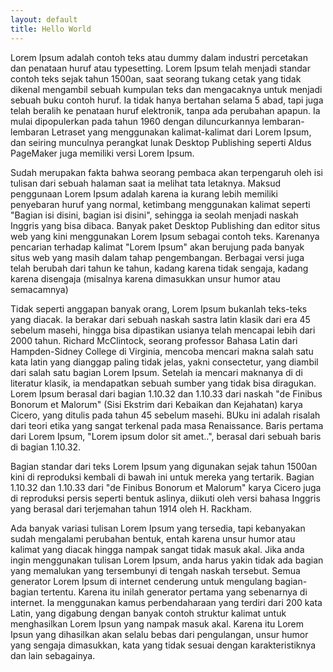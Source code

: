 ```yaml
---
layout: default
title: Hello World
---
```


Lorem Ipsum adalah contoh teks atau dummy dalam industri percetakan dan penataan huruf atau typesetting. Lorem Ipsum telah menjadi standar contoh teks sejak tahun 1500an, saat seorang tukang cetak yang tidak dikenal mengambil sebuah kumpulan teks dan mengacaknya untuk menjadi sebuah buku contoh huruf. Ia tidak hanya bertahan selama 5 abad, tapi juga telah beralih ke penataan huruf elektronik, tanpa ada perubahan apapun. Ia mulai dipopulerkan pada tahun 1960 dengan diluncurkannya lembaran-lembaran Letraset yang menggunakan kalimat-kalimat dari Lorem Ipsum, dan seiring munculnya perangkat lunak Desktop Publishing seperti Aldus PageMaker juga memiliki versi Lorem Ipsum.

Sudah merupakan fakta bahwa seorang pembaca akan terpengaruh oleh isi tulisan dari sebuah halaman saat ia melihat tata letaknya. Maksud penggunaan Lorem Ipsum adalah karena ia kurang lebih memiliki penyebaran huruf yang normal, ketimbang menggunakan kalimat seperti "Bagian isi disini, bagian isi disini", sehingga ia seolah menjadi naskah Inggris yang bisa dibaca. Banyak paket Desktop Publishing dan editor situs web yang kini menggunakan Lorem Ipsum sebagai contoh teks. Karenanya pencarian terhadap kalimat "Lorem Ipsum" akan berujung pada banyak situs web yang masih dalam tahap pengembangan. Berbagai versi juga telah berubah dari tahun ke tahun, kadang karena tidak sengaja, kadang karena disengaja (misalnya karena dimasukkan unsur humor atau semacamnya)

Tidak seperti anggapan banyak orang, Lorem Ipsum bukanlah teks-teks yang diacak. Ia berakar dari sebuah naskah sastra latin klasik dari era 45 sebelum masehi, hingga bisa dipastikan usianya telah mencapai lebih dari 2000 tahun. Richard McClintock, seorang professor Bahasa Latin dari Hampden-Sidney College di Virginia, mencoba mencari makna salah satu kata latin yang dianggap paling tidak jelas, yakni consectetur, yang diambil dari salah satu bagian Lorem Ipsum. Setelah ia mencari maknanya di di literatur klasik, ia mendapatkan sebuah sumber yang tidak bisa diragukan. Lorem Ipsum berasal dari bagian 1.10.32 dan 1.10.33 dari naskah "de Finibus Bonorum et Malorum" (Sisi Ekstrim dari Kebaikan dan Kejahatan) karya Cicero, yang ditulis pada tahun 45 sebelum masehi. BUku ini adalah risalah dari teori etika yang sangat terkenal pada masa Renaissance. Baris pertama dari Lorem Ipsum, "Lorem ipsum dolor sit amet..", berasal dari sebuah baris di bagian 1.10.32.

Bagian standar dari teks Lorem Ipsum yang digunakan sejak tahun 1500an kini di reproduksi kembali di bawah ini untuk mereka yang tertarik. Bagian 1.10.32 dan 1.10.33 dari "de Finibus Bonorum et Malorum" karya Cicero juga di reproduksi persis seperti bentuk aslinya, diikuti oleh versi bahasa Inggris yang berasal dari terjemahan tahun 1914 oleh H. Rackham.

Ada banyak variasi tulisan Lorem Ipsum yang tersedia, tapi kebanyakan sudah mengalami perubahan bentuk, entah karena unsur humor atau kalimat yang diacak hingga nampak sangat tidak masuk akal. Jika anda ingin menggunakan tulisan Lorem Ipsum, anda harus yakin tidak ada bagian yang memalukan yang tersembunyi di tengah naskah tersebut. Semua generator Lorem Ipsum di internet cenderung untuk mengulang bagian-bagian tertentu. Karena itu inilah generator pertama yang sebenarnya di internet. Ia menggunakan kamus perbendaharaan yang terdiri dari 200 kata Latin, yang digabung dengan banyak contoh struktur kalimat untuk menghasilkan Lorem Ipsun yang nampak masuk akal. Karena itu Lorem Ipsun yang dihasilkan akan selalu bebas dari pengulangan, unsur humor yang sengaja dimasukkan, kata yang tidak sesuai dengan karakteristiknya dan lain sebagainya.
